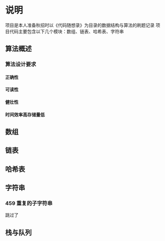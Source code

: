 # 说明

项目是本人准备秋招时以《代码随想录》为目录的数据结构与算法的刷题记录
项目代码主要包含以下几个模块：数组、链表、哈希表、字符串

## 算法概述

### 算法设计要求

#### 正确性

#### 可读性

#### 健壮性

#### 时间效率高存储量低

## 数组

## 链表

## 哈希表

## 字符串

### 459 重复的子字符串

跳过了

## 栈与队列
